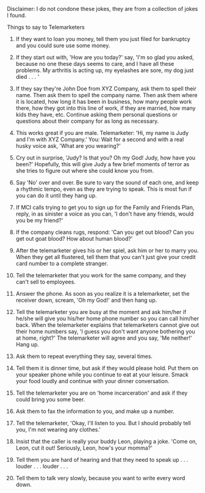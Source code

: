Disclaimer: I do not condone these jokes, they are from a collection of jokes I found.

Things to say to Telemarketers

1. If they want to loan you money, tell them you just filed for bankruptcy and you could sure use some money. 

2. If they start out with, 'How are you today?' say, 'I'm so glad you asked, because no one these days seems to care, and I have all these problems. My arthritis is acting up, my eyelashes are sore, my dog just died . . . ' 

3. If they say they're John Doe from XYZ Company, ask them to spell their name. Then ask them to spell the company name. Then ask them where it is located, how long it has been in business, how many people work there, how they got into this line of work, if they are married, how many kids they have, etc. Continue asking them personal questions or questions about their company for as long as necessary. 

4. This works great if you are male. Telemarketer: 'Hi, my name is Judy and I'm with XYZ Company.' You: Wait for a second and with a real husky voice ask, 'What are you wearing?' 

5. Cry out in surprise, 'Judy? Is that you? Oh my God! Judy, how have you been?' Hopefully, this will give Judy a few brief moments of terror as she tries to figure out where she could know you from. 

6. Say 'No' over and over. Be sure to vary the sound of each one, and keep a rhythmic tempo, even as they are trying to speak. This is most fun if you can do it until they hang up. 

7. If MCI calls trying to get you to sign up for the Family and Friends Plan, reply, in as sinister a voice as you can, 'I don't have any friends, would you be my friend?' 

8. If the company cleans rugs, respond: 'Can you get out blood? Can you get out goat blood? How about human blood?' 

9. After the telemarketer gives his or her spiel, ask him or her to marry you. When they get all flustered, tell them that you can't just give your credit card number to a complete stranger. 

10. Tell the telemarketer that you work for the same company, and they can't sell to employees. 

11. Answer the phone. As soon as you realize it is a telemarketer, set the receiver down, scream, 'Oh my God!' and then hang up. 

12. Tell the telemarketer you are busy at the moment and ask him/her if he/she will give you his/her home phone number so you can call him/her back. When the telemarketer explains that telemarketers cannot give out their home numbers say, 'I guess you don't want anyone bothering you at home, right?' The telemarketer will agree and you say, 'Me neither!' Hang up. 

13. Ask them to repeat everything they say, several times. 

14. Tell them it is dinner time, but ask if they would please hold. Put them on your speaker phone while you continue to eat at your leisure. Smack your food loudly and continue with your dinner conversation. 

15. Tell the telemarketer you are on 'home incarceration' and ask if they could bring you some beer. 

16. Ask them to fax the information to you, and make up a number. 

17. Tell the telemarketer, 'Okay, I'll listen to you. But I should probably tell you, I'm not wearing any clothes.' 

18. Insist that the caller is really your buddy Leon, playing a joke. 'Come on, Leon, cut it out! Seriously, Leon, how's your momma?' 

19. Tell them you are hard of hearing and that they need to speak up . . . louder . . . louder . . . 

20. Tell them to talk very slowly, because you want to write every word down.

